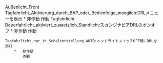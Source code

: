 Außenlicht_Front
	Tagfahrlicht_Aktivierung_durch_BAP_oder_Bedienfolge_moeglich:DRLメニューを表示
	*	非作動
		作動
	Tagfahrlicht-Dauerfahrlicht_aktiviert_zusaetzlich_Standlicht:スカンジナビアDRLのオンオフ
		*	非作動
			作動

	Tagfahrlicht_nur_in_Schalterstellung_AUTO:ヘッドライトスイッチOFF時にDRLを消灯
		*	非作動
			作動
